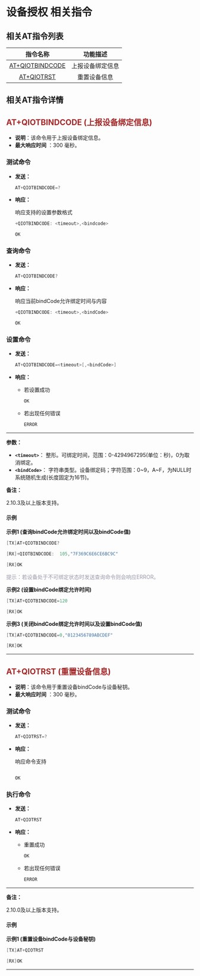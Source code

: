 # 设备授权 相关指令
## **相关AT指令列表**

| 指令名称| 功能描述    |
|:--------:| :-------------:|
|  [AT+QIOTBINDCODE](#AT+QIOTBINDCODE) | 上报设备绑定信息 |
| [AT+QIOTRST](#AT+QIOTRST)  | 重置设备信息 |

## **相关AT指令详情**

<span id="AT+QIOTBINDCODE">  </span>

## <font color=#A52A2A  >__AT+QIOTBINDCODE (上报设备绑定信息)__</font>

* __说明__：该命令用于上报设备绑定信息。
* __最大响应时间__ ：300 毫秒。


### **测试命令**

* __发送：__

	```c
	AT+QIOTBINDCODE=?
	```	
* __响应：__

	响应支持的设置参数格式

	```c
	+QIOTBINDCODE: <timeout>,<bindcode>
	
	OK
	```

### **查询命令**

* __发送：__

	```c
	AT+QIOTBINDCODE?
	```	
* __响应：__

	响应当前bindCode允许绑定时间与内容

	```c
	+QIOTBINDCODE: <timeout>,<bindCode>
	
	OK
	```

### **设置命令**

* __发送：__

	```c
	AT+QIOTBINDCODE=<timeout>[,<bindCode>]
	```	
*	__响应：__

	* 若设置成功
		```c
		OK
		```
	* 若出现任何错误
		```c
		ERROR
		```	
***


__参数：__

 * __`<timeout>`__： 整形。可绑定时间，范围：0-4294967295(单位：秒)，0为取消绑定。
 * __`<bindCode>`__： 字符串类型。设备绑定码；字符范围：0~9，A~F，为NULL时系统随机生成(长度固定为16节)。



__备注：__

2.10.3及以上版本支持。
#### **示例**
__示例1 (查询bindCode允许绑定时间以及bindCode值)__  
```c
[TX]AT+QIOTBINDCODE?

[RX]+QIOTBINDCODE:  105,"7F369C6E6CE6BC9C"

[RX]OK
```
<font color=#999AAA >提示：若设备处于不可绑定状态时发送查询命令则会响应ERROR。</font>


__示例2 (设置bindCode绑定允许时间)__  

```c
[TX]AT+QIOTBINDCODE=120

[RX]OK
```

__示例3 (关闭bindCode绑定允许时间以及设置bindCode值)__  

```c
[TX]AT+QIOTBINDCODE=0,"0123456789ABCDEF"

[RX]OK

```


***

<span id="AT+QIOTRST">  </span>

## <font color=#A52A2A  >__AT+QIOTRST (重置设备信息)__</font>

* __说明__：该命令用于重置设备bindCode与设备秘钥。
* __最大响应时间__ ：300 毫秒。


### 测试命令

* __发送：__

	```c
	AT+QIOTRST=?
	```	
* __响应：__

	响应命令支持

	```c

	OK
	```
### **执行命令**

* __发送：__

	```c
	AT+QIOTRST
	```	
* __响应：__

	* 重置成功
		```c
		OK
		```
		
	* 若出现任何错误
		```c
		ERROR
		```	
***



__备注：__

2.10.0及以上版本支持。

#### **示例**
__示例1 (重置设备bindCode与设备秘钥)__  
```c
[TX]AT+QIOTRST

[RX]OK

```
***
